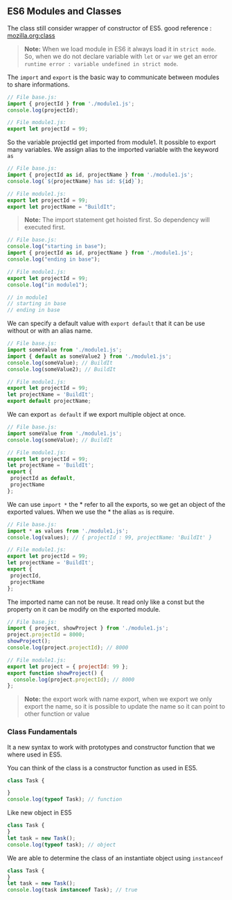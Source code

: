 ## ES6 Modules and Classes
The class still consider wrapper of constructor of ES5.
good reference : [mozilla.org:class](https://developer.mozilla.org/en-US/docs/Web/JavaScript/Reference/Classes)
> **Note:** When we load module in ES6 it always load it in `strict mode`. So, when we do not declare variable with `let` or `var` we get an error `runtime error : variable undefined in strict mode`.

The `import` and `export` is the basic way to communicate between modules to share informations.

```js
// File base.js:
import { projectId } from './module1.js';
console.log(projectId);
```
```js
// File module1.js:
export let projectId = 99;
```

So the variable projectId get imported from module1. It possible to export many variables. We assign alias to the imported variable with the keyword `as`
```js
// File base.js:
import { projectId as id, projectName } from './module1.js';
console.log(`${projectName} has id: ${id}`);
```
```js
// File module1.js:
export let projectId = 99;
export let projectName = "BuildIt";
```

> **Note:** The import statement get hoisted first. So dependency will executed first.

```js
// File base.js:
console.log("starting in base");
import { projectId as id, projectName } from './module1.js';
console.log("ending in base");

```
```js
// File module1.js:
export let projectId = 99;
console.log("in module1");

// in module1
// starting in base
// ending in base
```

We can specify a default value with `export default` that it can be use without or with an alias name.
```js
// File base.js:
import someValue from './module1.js';
import { default as someValue2 } from './module1.js';
console.log(someValue); // BuildIt
console.log(someValue2); // BuildIt

```
```js
// File module1.js:
export let projectId = 99;
let projectName = 'BuildIt';
export default projectName;
```


We can export `as default` if we export multiple object at once.
```js
// File base.js:
import someValue from './module1.js';
console.log(someValue); // BuildIt

```
```js
// File module1.js:
export let projectId = 99;
let projectName = 'BuildIt';
export {
 projectId as default,
 projectName
};
```

We can use `import *` the * refer to all the exports, so we get an object of the exported values. When we use the * the alias `as` is require.

```js
// File base.js:
import * as values from './module1.js';
console.log(values); // { projectId : 99, projectName: 'BuildIt' }

```
```js
// File module1.js:
export let projectId = 99;
let projectName = 'BuildIt';
export {
 projectId,
 projectName
};
```

The imported name can not be reuse. It read only like a const but the property on it can be modify on the exported module.

```js
// File base.js:
import { project, showProject } from './module1.js';
project.projectId = 8000;
showProject();
console.log(project.projectId); // 8000

```
```js
// File module1.js:
export let project = { projectId: 99 };
export function showProject() {
  console.log(project.projectId); // 8000
};
```

> **Note:** the export work with name export, when we export we only export the name, so it is possible to update the name so it can point to other function or value

### Class Fundamentals
It a new syntax to work with prototypes and constructor function that we where used in ES5.

You can think of the class is a constructor function as used in ES5.
```js
class Task {

}
console.log(typeof Task); // function
```
Like new object in ES5
```js
class Task {
}
let task = new Task();
console.log(typeof task); // object
```
We are able to determine the class of an instantiate object using `instanceof`
```js
class Task {
}
let task = new Task();
console.log(task instanceof Task); // true
```
